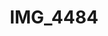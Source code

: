 ---
pid: '164'
layout: bg-photos
title: IMG_4484
filename: IMG_4513.jpg
caption: 
previous_pid: '163'
next_pid: '165'
permalink: "/photos/164.html"
---